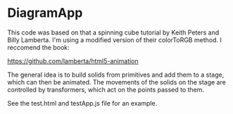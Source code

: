 # DiagramApp

This code was based on that a spinning cube tutorial by Keith Peters and Billy Lamberta. I'm using a modified version of their colorToRGB method. I reccomend the book:

https://github.com/lamberta/html5-animation


The general idea is to build solids from primitives and add them to a stage, which can then be animated. The movements of the solids on the stage are controlled by transformers, which act on the points passed to them.

See the test.html and testApp.js file for an example.
